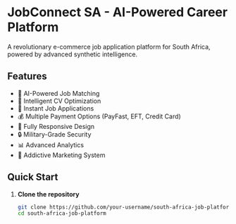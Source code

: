 # JobConnect SA - AI-Powered Career Platform

A revolutionary e-commerce job application platform for South Africa, powered by advanced synthetic intelligence.

## Features

- 🤖 AI-Powered Job Matching
- 📝 Intelligent CV Optimization
- 🚀 Instant Job Applications
- 💰 Multiple Payment Options (PayFast, EFT, Credit Card)
- 📱 Fully Responsive Design
- 🔒 Military-Grade Security
- 📊 Advanced Analytics
- 🎯 Addictive Marketing System

## Quick Start

1. **Clone the repository**
   ```bash
   git clone https://github.com/your-username/south-africa-job-platform.git
   cd south-africa-job-platform
